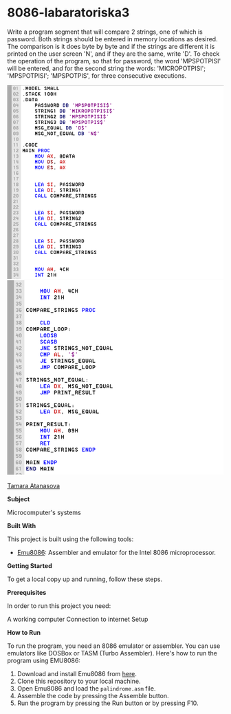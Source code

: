 # 8086-labaratoriska3

Write a program segment that will compare 2 strings, one of which is
password. Both strings should be entered in memory locations as desired. The comparison is
it does byte by byte and if the strings are different it is printed on the user screen
'N', and if they are the same, write 'D'. To check the operation of the program, so that for
password, the word 'MPSPOTPISI' will be entered, and for the second string the words:
'MICROPOTPISI'; 'MPSPOTPISI'; 'MPSPOTPIS', for three consecutive executions.


![Screenshot (5)](https://github.com/tamaraatanasova/8086-labaratoriska3/blob/main/lab3.1.png)
![Screenshot (5)](https://github.com/tamaraatanasova/8086-labaratoriska3/blob/main/lab3.2.png)

[Tamara Atanasova ](https://github.com/tamaraatanasova)

**Subject**

Microcomputer's systems

**Built With**

This project is built using the following tools:

- [Emu8086](https://emu8086-microprocessor-emulator.en.softonic.com/): Assembler and emulator for the Intel 8086 microprocessor.

**Getting Started**

To get a local copy up and running, follow these steps.

**Prerequisites**

In order to run this project you need:

A working computer
Connection to internet
Setup

**How to Run**

To run the program, you need an 8086 emulator or assembler. You can use emulators like DOSBox or TASM (Turbo Assembler). Here's how to run the program using EMU8086:

1. Download and install Emu8086 from [here](https://emu8086-microprocessor-emulator.en.softonic.com/).
2. Clone this repository to your local machine.
3. Open Emu8086 and load the `palindrome.asm` file.
4. Assemble the code by pressing the Assemble button.
5. Run the program by pressing the Run button or by pressing F10.
